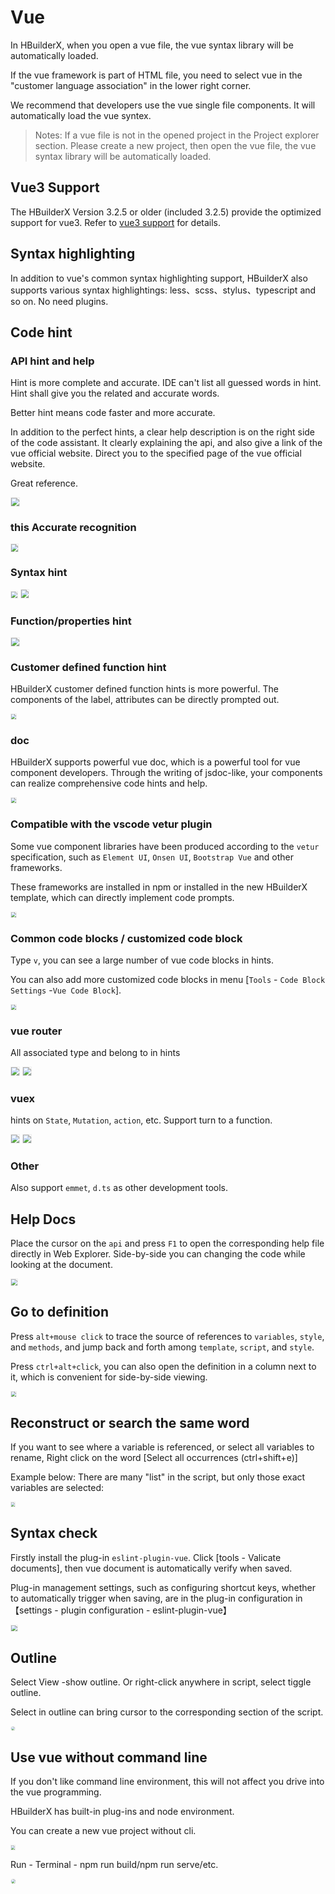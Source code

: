 # Vue

In HBuilderX, when you open a vue file, the vue syntax library will be automatically loaded.

If the vue framework is part of HTML file, you need to select vue in the "customer language association" in the lower right corner.

We recommend that developers use the vue single file components. It will automatically load the vue syntex.

> Notes: If a vue file is not in the opened project in the Project explorer section. Please create a new project, then open the vue file, the vue syntax library will be automatically loaded. 

## Vue3 Support
The HBuilderX Version 3.2.5 or older (included 3.2.5) provide the optimized support for vue3. Refer to [vue3 support](/Tutorial/Language/vue-next.md) for details.

## Syntax highlighting

In addition to vue's common syntax highlighting support, HBuilderX also supports various syntax highlightings: less、scss、stylus、typescript and so on. No need plugins.


## Code hint

### API hint and help

Hint is more complete and accurate. IDE can't list all guessed words in hint. Hint shall give you the related and accurate words. 

Better hint means code faster and more accurate.

In addition to the perfect hints, a clear help description is on the right side of the code assistant. It clearly explaining the api, and also give a link of the vue official website. Direct you to the specified page of the vue official website.
 
Great reference.

<img src="/static/snapshots/vue/1.png" style="zoom: 80%;border: 1px solid #eee;" />

### this Accurate recognition

<img src="/static/snapshots/vue/this.png" style="zoom: 70%;border: 1px solid #eee;" />

### Syntax hint

<img src="/static/snapshots/vue/hint_1.png" style="zoom: 60%;border: 1px solid #eee;" />

<img src="/static/snapshots/vue/hint_2.png" style="zoom: 80%;border: 1px solid #eee;" />

### Function/properties hint

<img src="/static/snapshots/vue/hint_3.png" style="zoom: 80%;border: 1px solid #eee;" />

### Customer defined function hint

HBuilderX customer defined function hints is more powerful. The components of the label, attributes can be directly prompted out.

<img src="/static/snapshots/vue/hint_4.png" style="zoom: 50%;border: 1px solid #eee;" />

### doc

HBuilderX supports powerful vue doc, which is a powerful tool for vue component developers. Through the writing of jsdoc-like, your components can realize comprehensive code hints and help.

<img src="/static/snapshots/vue/hint_5.png" style="zoom: 50%;border: 1px solid #eee;" />

### Compatible with the vscode vetur plugin

Some vue component libraries have been produced according to the `vetur` specification, such as `Element UI`, `Onsen UI`, `Bootstrap Vue` and other frameworks.

These frameworks are installed in npm or installed in the new HBuilderX template, which can directly implement code prompts.

<img src="/static/snapshots/vue/hint_6.png" style="zoom: 50%;border: 1px solid #eee;" />

### Common code blocks / customized code block

Type `v`, you can see a large number of vue code blocks in hints.

You can also add more customized code blocks in menu [`Tools` - `Code Block Settings` -`Vue Code Block`].

<img src="/static/snapshots/vue/hint_7.gif" style="zoom: 50%;border: 1px solid #eee;" />

### vue router

All associated type and belong to in hints

<img src="/static/snapshots/vue/vue_router_1.png" style="zoom: 80%;border: 1px solid #eee;" />

<img src="/static/snapshots/vue/vue_router_2.png" style="zoom: 80%;border: 1px solid #eee;" />

### vuex

hints on `State`, `Mutation`, `action`, etc. Support turn to a function.

<img src="/static/snapshots/vue/vuex_1.png" style="zoom: 80%;border: 1px solid #eee;" />

<img src="/static/snapshots/vue/vuex_2.gif" style="zoom: 80%;border: 1px solid #eee;" />


### Other

Also support `emmet`, `d.ts` as other development tools.

## Help Docs

Place the cursor on the `api` and press `F1` to open the corresponding help file directly in Web Explorer. Side-by-side you can changing the code while looking at the document.

<img src="/static/snapshots/vue/help_doc.gif" style="zoom: 60%;border: 1px solid #eee;" />

## Go to definition

Press `alt+mouse click` to trace the source of references to `variables`, `style`, and `methods`, and jump back and forth among `template`, `script`, and `style`.

Press `ctrl+alt+click`, you can also open the definition in a column next to it, which is convenient for side-by-side viewing.

<img src="/static/snapshots/vue/goto.gif" style="zoom: 50%;border: 1px solid #eee;" />

## Reconstruct or search the same word

If you want to see where a variable is referenced, or select all variables to rename, Right click on the word [Select all occurrences (ctrl+shift+e)]

Example below: There are many "list" in the script, but only those exact variables are selected:

<img src="/static/snapshots/vue/select.png" style="zoom: 40%;border: 1px solid #eee;" />


## Syntax check

Firstly install the plug-in `eslint-plugin-vue`. Click [tools - Valicate documents], then vue document is automatically verify when saved.

Plug-in management settings, such as configuring shortcut keys, whether to automatically trigger when saving, are in the plug-in configuration in 【settings - plugin configuration - eslint-plugin-vue】

<img src="/static/snapshots/vue/check.gif" style="zoom: 60%;border: 1px solid #eee;" />

## Outline

Select View -show outline. Or right-click anywhere in script, select tiggle outline.
 
Select in outline can bring cursor to the corresponding section of the script.

<img src="/static/snapshots/vue/outline_en.jpg" style="zoom: 40%;border: 1px solid #eee;border-radius: 20px;" />

## Use vue without command line

If you don't like command line environment, this will not affect you drive into the vue programming.

HBuilderX has built-in plug-ins and node environment.

You can create a new vue project without cli.

<img src="/static/snapshots/vue/project_create_en.png" style="zoom: 40%;border: 1px solid #eee;" />

Run - Terminal - npm run build/npm run serve/etc.

<img src="/static/snapshots/vue/project_create_ne.jpg" style="zoom: 45%;border: 1px solid #eee;border-radius: 20px;" />

